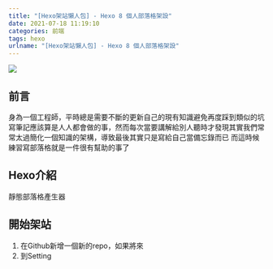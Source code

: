 ```yaml
---
title: "[Hexo架站懶人包] - Hexo 8 個人部落格架設"
date: 2021-07-18 11:19:10
categories: 前端
tags: hexo
urlname: "[Hexo架站懶人包] - Hexo 8 個人部落格架設"
---
```



![](hexo_github.png)

## 前言

身為一個工程師，平時總是需要不斷的更新自己的現有知識避免再度踩到類似的坑
寫筆記應該算是人人都會做的事，然而每次當要講解給別人聽時才發現其實我們常常太過簡化一個知識的架構，導致最後其實只是寫給自己當備忘錄而已
而這時候練習寫部落格就是一件很有幫助的事了
<!--more-->

## Hexo介紹

靜態部落格產生器

## 開始架站

1. 在Github新增一個新的repo，如果將來
2. 到Setting
